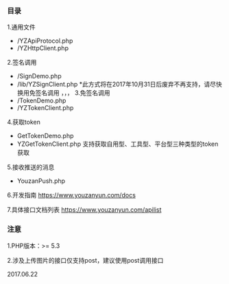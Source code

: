 ### 目录

1.通用文件
- /YZApiProtocol.php
- /YZHttpClient.php

2.签名调用
- /SignDemo.php
- /lib/YZSignClient.php
*此方式将在2017年10月31日后废弃不再支持，请尽快换用免签名调用
，，，
3.免签名调用
- /TokenDemo.php
- /YZTokenClient.php

4.获取token
- GetTokenDemo.php
- YZGetTokenClient.php
支持获取自用型、工具型、平台型三种类型的token获取

5.接收推送的消息
- YouzanPush.php


6.开发指南
https://www.youzanyun.com/docs

7.具体接口文档列表
https://www.youzanyun.com/apilist


### 注意

1.PHP版本：>= 5.3

2.涉及上传图片的接口仅支持post，建议使用post调用接口

2017.06.22